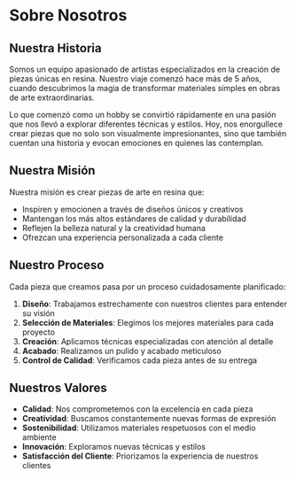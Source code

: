 # Sobre Nosotros

## Nuestra Historia

Somos un equipo apasionado de artistas especializados en la creación de piezas únicas en resina. Nuestro viaje comenzó hace más de 5 años, cuando descubrimos la magia de transformar materiales simples en obras de arte extraordinarias.

Lo que comenzó como un hobby se convirtió rápidamente en una pasión que nos llevó a explorar diferentes técnicas y estilos. Hoy, nos enorgullece crear piezas que no solo son visualmente impresionantes, sino que también cuentan una historia y evocan emociones en quienes las contemplan.

## Nuestra Misión

Nuestra misión es crear piezas de arte en resina que:

- Inspiren y emocionen a través de diseños únicos y creativos
- Mantengan los más altos estándares de calidad y durabilidad
- Reflejen la belleza natural y la creatividad humana
- Ofrezcan una experiencia personalizada a cada cliente

## Nuestro Proceso

Cada pieza que creamos pasa por un proceso cuidadosamente planificado:

1. **Diseño**: Trabajamos estrechamente con nuestros clientes para entender su visión
2. **Selección de Materiales**: Elegimos los mejores materiales para cada proyecto
3. **Creación**: Aplicamos técnicas especializadas con atención al detalle
4. **Acabado**: Realizamos un pulido y acabado meticuloso
5. **Control de Calidad**: Verificamos cada pieza antes de su entrega

## Nuestros Valores

- **Calidad**: Nos comprometemos con la excelencia en cada pieza
- **Creatividad**: Buscamos constantemente nuevas formas de expresión
- **Sostenibilidad**: Utilizamos materiales respetuosos con el medio ambiente
- **Innovación**: Exploramos nuevas técnicas y estilos
- **Satisfacción del Cliente**: Priorizamos la experiencia de nuestros clientes
